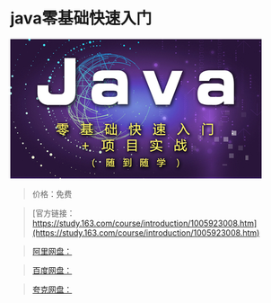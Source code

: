 # java零基础快速入门

![img](../../../assets/study163/free/5edff2e2-7df8-4b2d-9495-9b6278f6baa9.jpg)

> 价格：免费

> [官方链接：https://study.163.com/course/introduction/1005923008.htm](https://study.163.com/course/introduction/1005923008.htm)

> [阿里网盘：]()

> [百度网盘：]()

> [夸克网盘：]()
